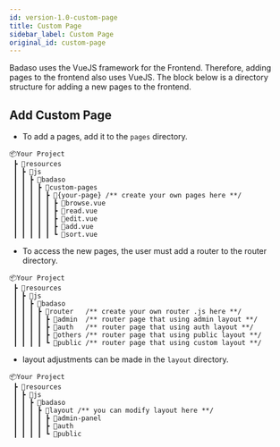 ```yaml
---
id: version-1.0-custom-page
title: Custom Page
sidebar_label: Custom Page
original_id: custom-page
---
```


Badaso uses the VueJS framework for the Frontend. Therefore, adding pages to the frontend also uses VueJS. The block below is a directory structure for adding a new pages to the frontend.

## Add Custom Page

- To add a pages, add it to the `pages` directory.

```
📦Your Project
 ┣ 📂resources
 ┃ ┣ 📂js
 ┃ ┃ ┣ 📂badaso
 ┃ ┃ ┃ ┣ 📂custom-pages 
 ┃ ┃ ┃ ┃ ┣ 📂{your-page} /** create your own pages here **/
 ┃ ┃ ┃ ┃ ┃ ┣ 📜browse.vue
 ┃ ┃ ┃ ┃ ┃ ┣ 📜read.vue
 ┃ ┃ ┃ ┃ ┃ ┣ 📜edit.vue
 ┃ ┃ ┃ ┃ ┃ ┣ 📜add.vue
 ┃ ┃ ┃ ┃ ┃ ┗ 📜sort.vue
```

- To access the new pages, the user must add a router to the router directory.

```
📦Your Project
 ┣ 📂resources
 ┃ ┣ 📂js
 ┃ ┃ ┣ 📂badaso
 ┃ ┃ ┃ ┣ 📂router   /** create your own router .js here **/
 ┃ ┃ ┃ ┃ ┣ 📂admin  /** router page that using admin layout **/
 ┃ ┃ ┃ ┃ ┣ 📂auth   /** router page that using auth layout **/
 ┃ ┃ ┃ ┃ ┣ 📂others /** router page that using public layout **/
 ┃ ┃ ┃ ┃ ┗ 📂public /** router page that using custom layout **/
```

- layout adjustments can be made in the `layout` directory.

```
📦Your Project
 ┣ 📂resources
 ┃ ┣ 📂js
 ┃ ┃ ┣ 📂badaso
 ┃ ┃ ┃ ┣ 📂layout /** you can modify layout here **/
 ┃ ┃ ┃ ┃ ┣ 📂admin-panel
 ┃ ┃ ┃ ┃ ┣ 📂auth
 ┃ ┃ ┃ ┃ ┗ 📂public
 ```